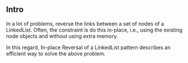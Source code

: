 ## Intro
In a lot of problems, reverse the links between a set of nodes of a LinkedList. 
Often, the constraint is do this in-place, i.e., using the existing node objects and without using extra memory.

In this regard, In-place Reversal of a LinkedList pattern describes an efficient way to solve the above problem. 
